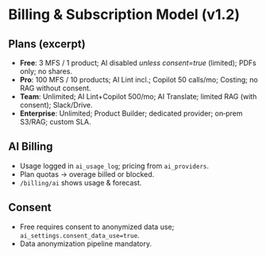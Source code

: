 # Billing & Subscription Model (v1.2)

## Plans (excerpt)
- **Free**: 3 MFS / 1 product; AI disabled *unless consent=true* (limited); PDFs only; no shares.
- **Pro**: 100 MFS / 10 products; AI Lint incl.; Copilot 50 calls/mo; Costing; no RAG without consent.
- **Team**: Unlimited; AI Lint+Copilot 500/mo; AI Translate; limited RAG (with consent); Slack/Drive.
- **Enterprise**: Unlimited; Product Builder; dedicated provider; on‑prem S3/RAG; custom SLA.

## AI Billing
- Usage logged in `ai_usage_log`; pricing from `ai_providers`.
- Plan quotas → overage billed or blocked.
- `/billing/ai` shows usage & forecast.

## Consent
- Free requires consent to anonymized data use; `ai_settings.consent_data_use=true`.
- Data anonymization pipeline mandatory.
